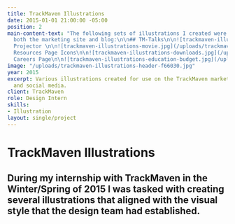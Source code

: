 ```yaml
---
title: TrackMaven Illustrations
date: 2015-01-01 21:00:00 -05:00
position: 2
main-content-text: "The following sets of illustrations I created were for use on
  both the marketing site and blog:\n\n## TM-Talks\n\n![trackmaven-illustrations-tm-talks.jpg](/uploads/trackmaven-illustrations-tm-talks.jpg)\n\n![trackmaven-illustrations-tm-talks-blog.jpg](/uploads/trackmaven-illustrations-tm-talks-blog.jpg)\n\n##
  Projector \n\n![trackmaven-illustrations-movie.jpg](/uploads/trackmaven-illustrations-movie.jpg)\n\n![trackmaven-illustrations-movie-blog.jpg](/uploads/trackmaven-illustrations-movie-blog.jpg)\n\n##
  Resources Page Icons\n\n![trackmaven-illustrations-downloads.jpg](/uploads/trackmaven-illustrations-downloads.jpg)\n\n![trackmaven-illustrations-dictionary.jpg](/uploads/trackmaven-illustrations-dictionary.jpg)\n\n![trackmaven-illustrations-events.jpg](/uploads/trackmaven-illustrations-events.jpg)\n\n![trackmaven-illustrations-resources-page.jpg](/uploads/trackmaven-illustrations-resources-page.jpg)\n\n##
  Careers Page\n\n![trackmaven-illustrations-education-budget.jpg](/uploads/trackmaven-illustrations-education-budget.jpg)\n\n![trackmaven-illustrations-engine-room.jpg](/uploads/trackmaven-illustrations-engine-room.jpg)\n\n![trackmaven-illustrations-lunch-and-learn.jpg](/uploads/trackmaven-illustrations-lunch-and-learn.jpg)\n\n![trackmaven-illustrations-ruff-concepts.jpg](/uploads/trackmaven-illustrations-ruff-concepts.jpg)\n\n![trackmaven-illustrations-team-offsites.jpg](/uploads/trackmaven-illustrations-team-offsites.jpg)\n\n![trackmaven-illustrations-careers-page.jpg](/uploads/trackmaven-illustrations-careers-page.jpg)"
image: "/uploads/trackmaven-illustrations-header-f66030.jpg"
year: 2015
excerpt: Various illustrations created for use on the TrackMaven marketing site, blog
  and social media.
client: TrackMaven
role: Design Intern
skills:
- Illustration
layout: single/project
---
```


# TrackMaven Illustrations

## During my internship with TrackMaven in the Winter/Spring of 2015 I was tasked with creating several illustrations that aligned with the visual style that the design team had established.